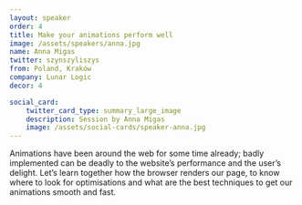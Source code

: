 ```yaml
---
layout: speaker
order: 4
title: Make your animations perform well
image: /assets/speakers/anna.jpg
name: Anna Migas
twitter: szynszyliszys
from: Poland, Kraków
company: Lunar Logic
decor: 4

social_card:
    twitter_card_type: summary_large_image
    description: Session by Anna Migas
    image: /assets/social-cards/speaker-anna.jpg
---
```


Animations have been around the web for some time already; badly implemented can be deadly to the website’s performance and the user’s delight. Let’s learn together how the browser renders our page, to know where to look for optimisations and what are the best techniques to get our animations smooth and fast.